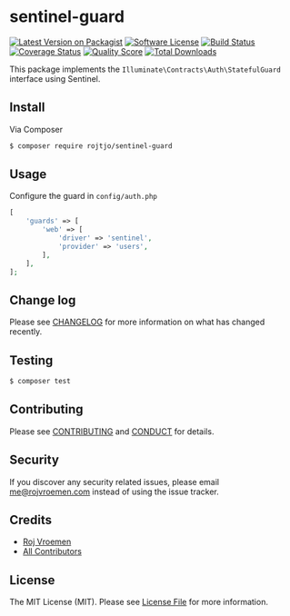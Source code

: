 # sentinel-guard

[![Latest Version on Packagist][ico-version]][link-packagist]
[![Software License][ico-license]](LICENSE.md)
[![Build Status][ico-travis]][link-travis]
[![Coverage Status][ico-scrutinizer]][link-scrutinizer]
[![Quality Score][ico-code-quality]][link-code-quality]
[![Total Downloads][ico-downloads]][link-downloads]

This package implements the `Illuminate\Contracts\Auth\StatefulGuard` interface using Sentinel.

## Install

Via Composer

``` bash
$ composer require rojtjo/sentinel-guard
```

## Usage

Configure the guard in `config/auth.php`
``` php
[
    'guards' => [
        'web' => [
            'driver' => 'sentinel',
            'provider' => 'users',
        ],
    ],
];
```

## Change log

Please see [CHANGELOG](CHANGELOG.md) for more information on what has changed recently.

## Testing

``` bash
$ composer test
```

## Contributing

Please see [CONTRIBUTING](CONTRIBUTING.md) and [CONDUCT](CONDUCT.md) for details.

## Security

If you discover any security related issues, please email me@rojvroemen.com instead of using the issue tracker.

## Credits

- [Roj Vroemen][link-author]
- [All Contributors][link-contributors]

## License

The MIT License (MIT). Please see [License File](LICENSE.md) for more information.

[ico-version]: https://img.shields.io/packagist/v/rojtjo/sentinel-guard.svg?style=flat-square
[ico-license]: https://img.shields.io/badge/license-MIT-brightgreen.svg?style=flat-square
[ico-travis]: https://img.shields.io/travis/rojtjo/sentinel-guard/master.svg?style=flat-square
[ico-scrutinizer]: https://img.shields.io/scrutinizer/coverage/g/rojtjo/sentinel-guard.svg?style=flat-square
[ico-code-quality]: https://img.shields.io/scrutinizer/g/rojtjo/sentinel-guard.svg?style=flat-square
[ico-downloads]: https://img.shields.io/packagist/dt/rojtjo/sentinel-guard.svg?style=flat-square

[link-packagist]: https://packagist.org/packages/rojtjo/sentinel-guard
[link-travis]: https://travis-ci.org/Rojtjo/sentinel-guard
[link-scrutinizer]: https://scrutinizer-ci.com/g/rojtjo/sentinel-guard/code-structure
[link-code-quality]: https://scrutinizer-ci.com/g/rojtjo/sentinel-guard
[link-downloads]: https://packagist.org/packages/rojtjo/sentinel-guard
[link-author]: https://github.com/Rojtjo
[link-contributors]: ../../contributors
